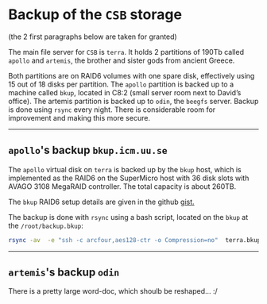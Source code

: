 # Backup of the `CSB` storage

(the 2 first paragraphs below are taken for granted)

The main file server for `CSB` is `terra`. It holds 2 partitions of 190Tb 
called `apollo` and `artemis`, the brother and sister gods from ancient Greece. 

Both partitions are on RAID6 volumes with one spare disk, effectively 
using 15 out of 18 disks per partition. 
The `apollo` partition is backed up to a machine called `bkup`, 
located in C8:2 (small server room next to David’s office). 
The artemis partition is backed up to `odin`, the `beegfs` server. 
Backup is done using `rsync` every night. 
There is considerable room for improvement and making this more secure.

---------
##  `apollo`'s backup `bkup.icm.uu.se`

The `apollo` virtual disk on  `terra` is backed up by the `bkup` host, which is
 implemented as the RAID6 on the SuperMicro 
host with 36 disk slots with  AVAGO 3108 MegaRAID controller. The total 
capacity is about 260TB.

The `bkup`  RAID6 setup details are given in the  github
[gist.](https://gist.github.com/raalesir/56fa565472b0825f1a8595c78a45041a)

The backup is done with `rsync` using a bash script, located on the  `bkup` at
the `/root/backup.bkup`:
```bash
rsync -av  -e "ssh -c arcfour,aes128-ctr -o Compression=no"  terra.bkup:/homes/apollo  /homes/   --log-file=/var/log/backup/apollo.log
```

----
## `artemis`'s backup `odin`

There is a pretty large word-doc, which shoulb be reshaped... :/
